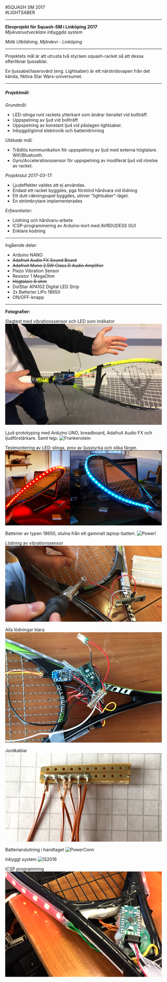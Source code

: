 #SQUASH SM 2017  
#LIGHTSABER  

---


**Elevprojekt för Squash-SM i Linköping 2017**   
*Mjukvaruutvecklare inbyggda system*  

*Mölk Utbildning, Mjärdevi - Linköping*  



---

Projektets mål är att utrusta två stycken squash-racket så att dessa efterliknar ljussablar.

En ljussabel/lasersvärd (eng. Lightsaber) är ett närstridsvapen från det kända, fiktiva Star Wars-universumet.

---
<h5>Projektmål:</h5>  

*Grundmål:*
- LED-slinga runt rackets ytterkant som ändrar itensitet vid bollträff.
- Uppspelning av ljud vid bollträff.
- Uppspelning av konstant ljud vid påslagen lightsaber.
- Inbyggd/gömd elektronik och batteridrivning

*Utökade mål:*
- Trådlös kommunikation för uppspelning av ljud med externa högtalare. Wifi/Bluetooth.
- Gyro/Accelerationssensor för uppspelning av modiferat ljud vid rörelse av racket.

*Projektslut 2017-03-17:*
- Ljudeffekter valdes att ej användas.
- Endast ett racket byggdes, pga förstörd hårdvara vid lödning
- Ett dutt-räkningsspel byggdes, utöver "lightsaber"-läget.
- En strömbrytare implementerades

*Erfarenheter:*
- Lödning och hårdvaru-arbete
- ICSP-programmering av Arduino-kort med AVRDUDESS GUI
- Enklare kodning

---

Ingående delar:
- Arduino NANO
- ~~Adafruit Audio FX Sound Board~~
- ~~Adafruit Mono 2.5W Class D Audio Amplifier~~
- Piezo Vibration Sensor
- Resistor 1 MegaOhm
- ~~Högtalare 8 ohm~~
- DotStar APA102 Digital LED Strip
- 2x Batterier LiPo 18650
- ON/OFF-knapp


---

**Fotografier:**

Slagtest med vibrationssensor och LED som indikator   
![Slagtest](https://raw.githubusercontent.com/GoblinDynamiteer/squash2016/master/Documentation/Photoshop/vibration_test.png)

Ljud-prototyping med Arduino UNO, breadboard, Adafruit Audio FX och ljudförstärkare. Samt tejp.
![Frankenstein](https://raw.githubusercontent.com/GoblinDynamiteer/squash2016/master/Documentation/Photoshop/frankenstein_racket.png)

Testmontering av LED-slinga, prov av ljusstyrka och olika färger.
![darkvslight](https://raw.githubusercontent.com/GoblinDynamiteer/squash2016/master/Documentation/Photoshop/dark_vs_light_export.png)

Batterier av typen 18650, stulna från ett gammalt laptop-batteri.
![Power!](https://raw.githubusercontent.com/GoblinDynamiteer/squash2016/master/Documentation/Photoshop/batteries.png)

Lödning av vibrationssensor  
![Smokez](https://raw.githubusercontent.com/GoblinDynamiteer/squash2016/master/Documentation/Photoshop/soldering.png)

Alla lödningar klara  
![Pilljobb](https://raw.githubusercontent.com/GoblinDynamiteer/squash2016/master/Documentation/Photoshop/soldering2.png)

Jordkablar
![Earth](https://raw.githubusercontent.com/GoblinDynamiteer/squash2016/master/Documentation/Photoshop/cable_soldering.png)

Batterianslutning i handtaget
![PowerConn](https://raw.githubusercontent.com/GoblinDynamiteer/squash2016/master/Documentation/Photoshop/battery_connectors.png)

Inbyggt system
![IS2016](https://raw.githubusercontent.com/GoblinDynamiteer/squash2016/master/Documentation/Photoshop/mounted_hardware.png)

ICSP programming
![icp](https://raw.githubusercontent.com/GoblinDynamiteer/squash2016/master/Documentation/Photoshop/icsp.png)
